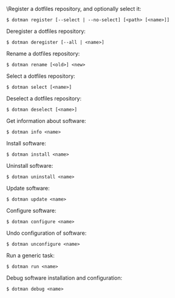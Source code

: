 \Register a dotfiles repository, and optionally select it:

    $ dotman register [--select | --no-select] [<path> [<name>]]

Deregister a dotfiles repository:

    $ dotman deregister [--all | <name>]

Rename a dotfiles repository:

    $ dotman rename [<old>] <new>

Select a dotfiles repository:

    $ dotman select [<name>]

Deselect a dotfiles repository:

    $ dotman deselect [<name>]

Get information about software:

    $ dotman info <name>

Install software:

    $ dotman install <name>

Uninstall software:

    $ dotman uninstall <name>

Update software:

    $ dotman update <name>

Configure software:

    $ dotman configure <name>

Undo configuration of software:

    $ dotman unconfigure <name>

Run a generic task:

    $ dotman run <name>

Debug software installation and configuration:

    $ dotman debug <name>
